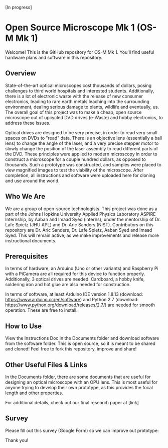 [In progress]

# Open Source Microscope Mk 1 (OS-M Mk 1)

Welcome! This is the GitHub repository for OS-M Mk 1. You'll find useful hardware plans and software in this repository.

## Overview
State-of-the-art optical microscopes cost thousands of dollars, posing challenges to third world hospitals and interested students. Additionally, there is a lot of electronic waste with the release of new consumer electronics, leading to rare earth metals leaching into the surrounding environment, dealing serious damage to plants, wildlife and eventually, us. The overall goal of this project was to make a cheap, open source microscope out of upcycled DVD drives (e-Waste) and hobby electronics, to address these issues.

Optical drives are designed to be very precise, in order to read very small spaces on DVDs to "read" data. There is an objective lens (essentially a ball lens) to change the angle of the laser, and a very precise stepper motor to slowly change the position of the laser assembly to read different parts of the DVD. These principles were applied to modern microscopy in order to construct a microscope for a couple hundred dollars, as opposed to thousands. Such a prototype was constructed, and samples were placed to view magnified images to test the viability of the microscope. After completion, all instructions and software were uploaded here for cloning and use around the world.

## Who We Are
We are a group of open-source technologists. This project was done as a part of the Johns Hopkins University Applied Physics Laboratory ASPIRE Internship, by Aaban and Imaad Syed (interns), under the mentorship of Dr. Lafe Spietz (JHU APL) and Dr. Aric Sanders (NIST). Contributors on this repository are Dr. Aric Sanders, Dr. Lafe Spietz, Aaban Syed and Imaad Syed. This will remain active, as we make improvements and release more instructional documents.

## Prerequisites
In terms of hardware, an Arduino (Uno or other variants) and Raspberry Pi with a PiCamera are all required for this device to function properly. Additionally, 3 optical drives are needed. Cardboard, a hobby knife, soldering iron and hot glue are also needed for construction.

In terms of software, at least Arduino IDE version 1.8.13 (download: https://www.arduino.cc/en/software) and Python 2.7 (download: https://www.python.org/download/releases/2.7/) are needed for smooth operation. These are free to install.

## How to Use
View the Instructions Doc in the Documents folder and download software from the software folder. This is open source, so it is meant to be shared and cloned! Feel free to fork this repository, improve and share!

## Other Useful Files & Links
In the Documents folder, there are some documents that are useful for designing an optical microscope with an OPU lens. This is most useful for anyone trying to develop their own prototype, as this provides the focal length and other properties.

For additional details, check out our final research paper at [link]

## Survey
Please fill out this survey (Google Form) so we can improve out prototype:
<in progress>

Thank you!
